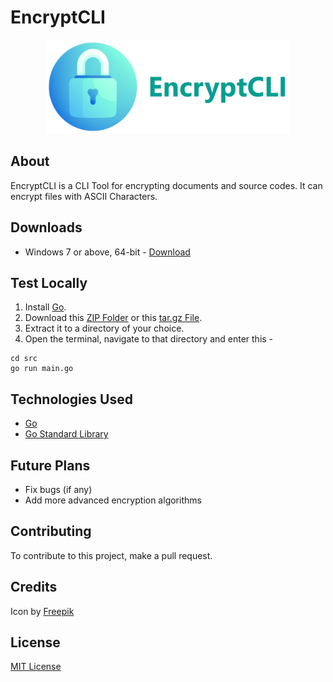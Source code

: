 # EncryptCLI

<div align="center">
  <img src="./images/banner.png" alt="Banner" height="150">
</div>

## About
EncryptCLI is a CLI Tool for encrypting documents and source codes.
It can encrypt files with ASCII Characters.

## Downloads
- Windows 7 or above, 64-bit - [Download](https://github.com/K-Balaji/EncryptCLI/releases/download/3.0.0/EncryptCLI_Setup.exe)

## Test Locally
1. Install [Go](https://golang.org/).
2. Download this [ZIP Folder](https://github.com/K-Balaji/EncryptCLI/archive/refs/tags/3.0.0.zip) or this [tar.gz File](https://github.com/K-Balaji/EncryptCLI/archive/refs/tags/3.0.0.tar.gz).
3. Extract it to a directory of your choice.
2. Open the terminal, navigate to that directory and enter this - 
```
cd src
go run main.go
```

## Technologies Used
- [Go](https://golang.org/)
- [Go Standard Library](https://pkg.go.dev/std)

## Future Plans
- Fix bugs (if any)
- Add more advanced encryption algorithms

## Contributing
To contribute to this project, make a pull request.

## Credits
Icon by [Freepik](https://www.freepik.com/)

## License
[MIT License](./LICENSE)
